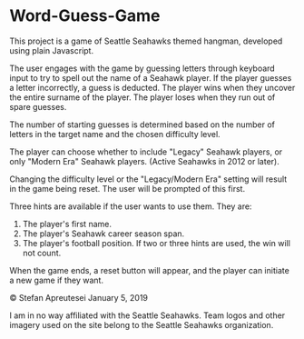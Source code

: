 # Word-Guess-Game

This project is a game of Seattle Seahawks themed hangman, developed using plain Javascript.

The user engages with the game by guessing letters through keyboard input to try to spell out the name of a Seahawk player. 
If the player guesses a letter incorrectly, a guess is deducted.
The player wins when they uncover the entire surname of the player.
The player loses when they run out of spare guesses.

The number of starting guesses is determined based on the number of letters in the target name and the chosen difficulty level.

The player can choose whether to include "Legacy" Seahawk players, or only "Modern Era" Seahawk players. (Active Seahawks in 2012 or later).

Changing the difficulty level or the "Legacy/Modern Era" setting will result in the game being reset. The user will be prompted of this first.

Three hints are available if the user wants to use them. They are:
1. The player's first name.
2. The player's Seahawk career season span.
3. The player's football position.
If two or three hints are used, the win will not count. 

When the game ends, a reset button will appear, and the player can initiate a new game if they want.

© Stefan Apreutesei
January 5, 2019

I am in no way affiliated with the Seattle Seahawks. Team logos and other imagery used on the site belong to the Seattle Seahawks organization.